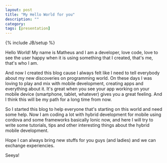 ```yaml
---
layout: post
title: "My Hello World for you"
description: ""
category:
tags: [presentation]
---
```

{% include JB/setup %}

Hello World! My name is Matheus and I am a developer, love code, love to see the user
happy when it is using something that I created, that's me, that's who I am.

And now I created this blog cause I always felt like I need to tell everybody about my
new discoveries on programming world. On these days I was loving to play and mix with
mobile development, creating apps and everything about it. It's great when you see your
app working on your mobile device (smartphone, tablet, whatever) gives you a great
feeling. And I think this will be my path for a long time from now.

So I started this blog to help everyone that's starting on this world and need some help.
Now I am coding a lot with hybrid development for mobile using cordova and some frameworks
basically Ionic now, and here I will try to write some tutorials, tips and other interesting
things about the hybrid mobile development.

Hope I can always bring new stuffs for you guys (and ladies) and we can exchange experiencies.

Seeya!
